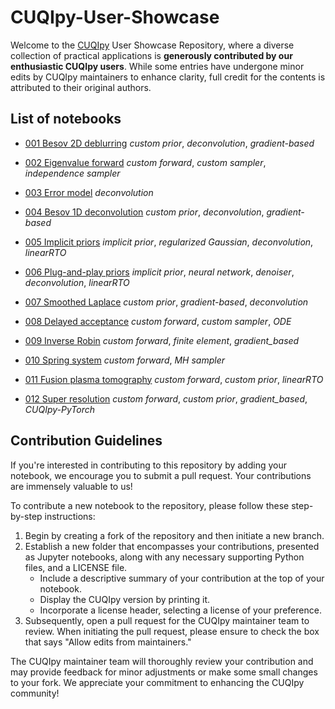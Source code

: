 # CUQIpy-User-Showcase

Welcome to the [CUQIpy](https://github.com/CUQI-DTU/CUQIpy) User Showcase Repository, where a diverse collection of practical applications is __generously contributed by our enthusiastic CUQIpy users__. While some entries have undergone minor edits by CUQIpy maintainers to enhance clarity, full credit for the contents is attributed to their original authors.

## List of notebooks

- [001 Besov 2D deblurring](https://github.com/CUQI-DTU/CUQIpy-User-Showcase/blob/main/001_Besov_2D_deblurring/Besov_2D_deblurring.ipynb) _custom prior_, _deconvolution_, _gradient-based_

- [002 Eigenvalue forward](https://github.com/CUQI-DTU/CUQIpy-User-Showcase/blob/main/002_eigenvalue_forward/eigenvalue_forward.ipynb) _custom forward_, _custom sampler_, _independence sampler_

- [003 Error model](https://github.com/CUQI-DTU/CUQIpy-User-Showcase/blob/main/003_error_model/error_model_quantification.ipynb) _deconvolution_

- [004 Besov 1D deconvolution](https://github.com/CUQI-DTU/CUQIpy-User-Showcase/blob/main/004_Besov_1D_deconvolution/Besov_1D_deconvolution.ipynb) _custom prior_, _deconvolution_, _gradient-based_

- [005 Implicit priors](https://github.com/CUQI-DTU/CUQIpy-User-Showcase/blob/main/005_Implicit_Regularized_Gaussian/implicit_priors.ipynb) _implicit prior_, _regularized Gaussian_, _deconvolution_, _linearRTO_

- [006 Plug-and-play priors](https://github.com/CUQI-DTU/CUQIpy-User-Showcase/blob/main/006_plug_and_play_prior/pnp_prior.ipynb) _implicit prior_, _neural network_, _denoiser_, _deconvolution_, _linearRTO_

- [007 Smoothed Laplace](https://github.com/CUQI-DTU/CUQIpy-User-Showcase/blob/main/007_smoothed_Laplace/smoothed_laplace.ipynb) _custom prior_, _gradient-based_, _deconvolution_

- [008 Delayed acceptance](https://github.com/CUQI-DTU/CUQIpy-User-Showcase/blob/main/008_delayed_acceptance/da_with_ode.ipynb) _custom forward_, _custom sampler_, _ODE_

- [009 Inverse Robin](https://github.com/CUQI-DTU/CUQIpy-User-Showcase/blob/main/009_inverse_Robin/robin.ipynb) _custom forward_, _finite element_, _gradient_based_

- [010 Spring system](https://github.com/CUQI-DTU/CUQIpy-User-Showcase/blob/main/010_spring_system/spring.ipynb) _custom forward_, _MH sampler_

- [011 Fusion plasma tomography](https://github.com/CUQI-DTU/CUQIpy-User-Showcase/blob/main/011_fusion_plasma_tomography/Fast-ion_distribution_reconstruction_notebook.ipynb) _custom forward_, _custom prior_, _linearRTO_

- [012 Super resolution](https://github.com/CUQI-DTU/CUQIpy-User-Showcase/blob/main/012_super_resolution/STORM.ipynb) _custom forward_, _custom prior_, _gradient_based_, _CUQIpy-PyTorch_

## Contribution Guidelines

If you're interested in contributing to this repository by adding your notebook, we encourage you to submit a pull request. Your contributions are immensely valuable to us!

To contribute a new notebook to the repository, please follow these step-by-step instructions:

1. Begin by creating a fork of the repository and then initiate a new branch.
2. Establish a new folder that encompasses your contributions, presented as Jupyter notebooks, along with any necessary supporting Python files, and a LICENSE file.
    - Include a descriptive summary of your contribution at the top of your notebook.
    - Display the CUQIpy version by printing it.
    - Incorporate a license header, selecting a license of your preference.
3. Subsequently, open a pull request for the CUQIpy maintainer team to review. When initiating the pull request, please ensure to check the box that says "Allow edits from maintainers."

The CUQIpy maintainer team will thoroughly review your contribution and may provide feedback for minor adjustments or make some small changes to your fork. We appreciate your commitment to enhancing the CUQIpy community!